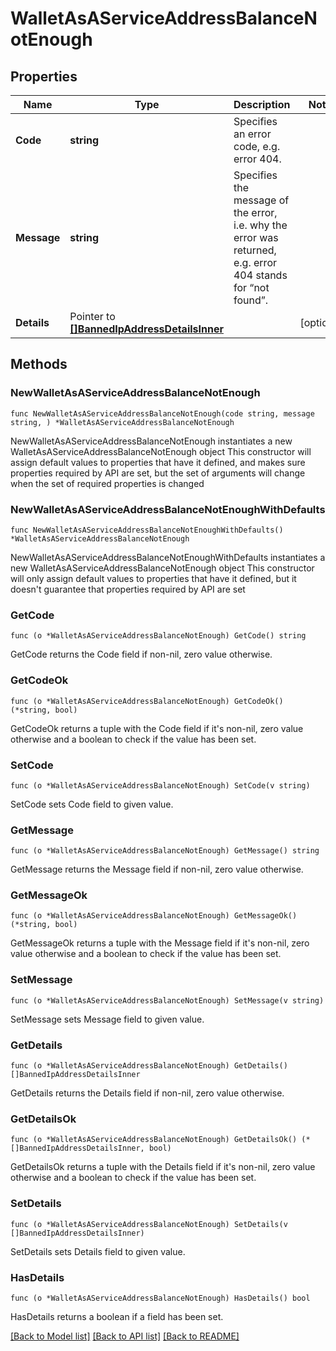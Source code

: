 # WalletAsAServiceAddressBalanceNotEnough

## Properties

Name | Type | Description | Notes
------------ | ------------- | ------------- | -------------
**Code** | **string** | Specifies an error code, e.g. error 404. | 
**Message** | **string** | Specifies the message of the error, i.e. why the error was returned, e.g. error 404 stands for “not found”. | 
**Details** | Pointer to [**[]BannedIpAddressDetailsInner**](BannedIpAddressDetailsInner.md) |  | [optional] 

## Methods

### NewWalletAsAServiceAddressBalanceNotEnough

`func NewWalletAsAServiceAddressBalanceNotEnough(code string, message string, ) *WalletAsAServiceAddressBalanceNotEnough`

NewWalletAsAServiceAddressBalanceNotEnough instantiates a new WalletAsAServiceAddressBalanceNotEnough object
This constructor will assign default values to properties that have it defined,
and makes sure properties required by API are set, but the set of arguments
will change when the set of required properties is changed

### NewWalletAsAServiceAddressBalanceNotEnoughWithDefaults

`func NewWalletAsAServiceAddressBalanceNotEnoughWithDefaults() *WalletAsAServiceAddressBalanceNotEnough`

NewWalletAsAServiceAddressBalanceNotEnoughWithDefaults instantiates a new WalletAsAServiceAddressBalanceNotEnough object
This constructor will only assign default values to properties that have it defined,
but it doesn't guarantee that properties required by API are set

### GetCode

`func (o *WalletAsAServiceAddressBalanceNotEnough) GetCode() string`

GetCode returns the Code field if non-nil, zero value otherwise.

### GetCodeOk

`func (o *WalletAsAServiceAddressBalanceNotEnough) GetCodeOk() (*string, bool)`

GetCodeOk returns a tuple with the Code field if it's non-nil, zero value otherwise
and a boolean to check if the value has been set.

### SetCode

`func (o *WalletAsAServiceAddressBalanceNotEnough) SetCode(v string)`

SetCode sets Code field to given value.


### GetMessage

`func (o *WalletAsAServiceAddressBalanceNotEnough) GetMessage() string`

GetMessage returns the Message field if non-nil, zero value otherwise.

### GetMessageOk

`func (o *WalletAsAServiceAddressBalanceNotEnough) GetMessageOk() (*string, bool)`

GetMessageOk returns a tuple with the Message field if it's non-nil, zero value otherwise
and a boolean to check if the value has been set.

### SetMessage

`func (o *WalletAsAServiceAddressBalanceNotEnough) SetMessage(v string)`

SetMessage sets Message field to given value.


### GetDetails

`func (o *WalletAsAServiceAddressBalanceNotEnough) GetDetails() []BannedIpAddressDetailsInner`

GetDetails returns the Details field if non-nil, zero value otherwise.

### GetDetailsOk

`func (o *WalletAsAServiceAddressBalanceNotEnough) GetDetailsOk() (*[]BannedIpAddressDetailsInner, bool)`

GetDetailsOk returns a tuple with the Details field if it's non-nil, zero value otherwise
and a boolean to check if the value has been set.

### SetDetails

`func (o *WalletAsAServiceAddressBalanceNotEnough) SetDetails(v []BannedIpAddressDetailsInner)`

SetDetails sets Details field to given value.

### HasDetails

`func (o *WalletAsAServiceAddressBalanceNotEnough) HasDetails() bool`

HasDetails returns a boolean if a field has been set.


[[Back to Model list]](../README.md#documentation-for-models) [[Back to API list]](../README.md#documentation-for-api-endpoints) [[Back to README]](../README.md)


